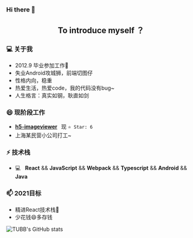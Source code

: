 ### Hi there 👋
<h2 align="center">To introduce myself ？ </h2>

### 💻  关于我
* 2012.9 毕业参加工作🌱
* 失业Android攻城狮，前端切图仔
* 性格内向，稳重
* 热爱生活，热爱code，我的代码没有bug~
* 人生格言：真实如钢，耿直如剑

### 😄 现阶段工作
* **[h5-imageviewer](https://github.com/TUBB/h5-imageviewer) &nbsp;** 现 `⭐️ Star: 6`
* 上海某民营小公司打工~

### ⚡ 技术栈
* 💻 &nbsp;  **React** && **JavaScript** && **Webpack** && **Typescript** && **Android** && **Java**
 
###  📫 2021目标
* 精进React技术栈🌱
* 少花钱😄多存钱

![TUBB's GitHub stats](https://github-readme-stats.vercel.app/api?username=TUBB)

<!--
**TUBB/TUBB** is a ✨ _special_ ✨ repository because its `README.md` (this file) appears on your GitHub profile.

Here are some ideas to get you started:

- 🔭 I’m currently working on ...
- 🌱 I’m currently learning ...
- 👯 I’m looking to collaborate on ...
- 🤔 I’m looking for help with ...
- 💬 Ask me about ...
- 📫 How to reach me: ...
- 😄 Pronouns: ...
- ⚡ Fun fact: ...
-->
